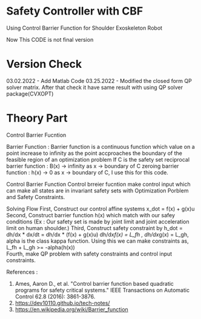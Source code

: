# Safety Controller with CBF

Using Control Barrier Function for Shoulder Exoskeleton Robot

Now This CODE is not final version




# Version Check
03.02.2022 - Add Matlab Code
03.25.2022 - Modified the closed form QP solver matrix. After that check it have same result with using QP solver package(CVXOPT)


# Theory Part

Control Barrier Fucntion

Barrier Function : Barrier function is a continuous function which value on a point increase to infinity as the point accproaches the boundary of the feasible region of an optimization problem
If C is the safety set
reciprocal barrier function : B(x) -> infinity as x -> boundary of C
zeroing barrier function : h(x) -> 0 as x -> boundary of C, I use this for this code.

Control Barrier Function 
Control brreier fucntion make control input which can make all states are in invariant safety sets with Optimization Porblem and Safety Constraints.

Solving Flow
First, Construct our control affine systems x_dot  = f(x) + g(x)u
Second, Construct barrier function h(x) which match with our safey conditions (Ex : Our safety set is made by joint limit and joint acceleration limit on human shoulder.)
Third, Construct safety constraint by h_dot = dh/dx * dx/dt = dh/dx * (f(x) + g(x)u)
dh/dx*f(x) = L_fh , dh/dx*g(x) = L_gh, alpha is the class kappa function.
Using this we can make constraints as, L_fh + L_gh >= -alpha(h(x))   
Fourth, make QP problem with safety constraints and control input constraints.



References : 
1) Ames, Aaron D., et al. "Control barrier function based quadratic programs for safety critical systems." IEEE Transactions on Automatic Control 62.8 (2016): 3861-3876.
2) https://dev10110.github.io/tech-notes/
3) https://en.wikipedia.org/wiki/Barrier_function
